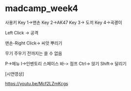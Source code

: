 # madcamp_week4

사용키
Key 1->맨손
Key 2->AK47
Key 3-> 도끼
Key 4->곡괭이

Left Click -> 공격

맨손-Right Click-> 씨앗 뿌리기

무기 주우기 전까지는 쓸 수 없음

P->메뉴
I->인벤토리
스페이스 바-> 점프
Ctrl-> 앉기
Shift-> 달리기

[시연영상]

https://youtu.be/Mcf2LZmKcgs
